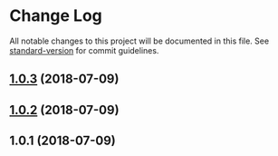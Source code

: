 # Change Log

All notable changes to this project will be documented in this file. See [standard-version](https://github.com/conventional-changelog/standard-version) for commit guidelines.

<a name="1.0.3"></a>
## [1.0.3](https://github.com/eponymz/kreativesparksphotography/compare/v1.0.2...v1.0.3) (2018-07-09)



<a name="1.0.2"></a>
## [1.0.2](https://github.com/eponymz/kreativesparksphotography/compare/v1.0.1...v1.0.2) (2018-07-09)



<a name="1.0.1"></a>
## 1.0.1 (2018-07-09)
